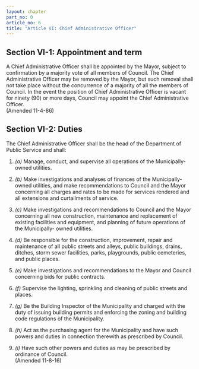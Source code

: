 ```yaml
---
layout: chapter
part_no: 0
article_no: 6
title: "Article VI: Chief Administrative Officer"
---
```


## Section VI-1: Appointment and term

A Chief Administrative Officer shall be appointed by the Mayor, subject to
confirmation by a majority vote of all members of Council. The Chief
Administrative Officer may be removed by the Mayor, but such removal shall not
take place without the concurrence of a majority of all the members of Council.
In the event the position of Chief Administrative Officer is vacant for ninety
(90) or more days, Council may appoint the Chief Administrative Officer.  
(Amended 11-4-86)

## Section VI-2: Duties

The Chief Administrative Officer shall be the head of the Department of Public
Service and shall:

1. _(a)_ Manage, conduct, and supervise all operations of the Municipally-owned
utilities.

2. _(b)_ Make investigations and analyses of finances of the Municipally-owned
utilities, and make recommendations to Council and the Mayor concerning all
charges and rates to be made for services rendered and all extensions and
curtailments of service.

3. _(c)_ Make investigations and recommendations to Council and the Mayor
concerning all new construction, maintenance and replacement of existing
facilities and equipment, and planning of future operations of the Municipally-
owned utilities.

4. _(d)_  Be responsible for the construction, improvement, repair and
maintenance of all public streets and alleys, public buildings, drains, ditches,
storm sewer facilities, parks, playgrounds, public cemeteries, and public
places.

5. _(e)_ Make investigations and recommendations to the Mayor and Council
concerning bids for public contracts.

6. _(f)_ Supervise the lighting, sprinkling and cleaning of public streets and
places.

7. _(g)_ Be the Building Inspector of the Municipality and charged with the duty
of issuing building permits and enforcing the zoning and building code
regulations of the Municipality.

8. _(h)_ Act as the purchasing agent for the Municipality and have such powers
and duties in connection therewith as prescribed by Council.

9. _(i)_ Have such other powers and duties as may be prescribed by ordinance of
Council.  
(Amended 11-8-16)
